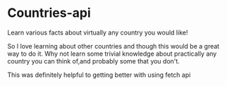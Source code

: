 # Countries-api
Learn various facts about virtually any country you would like!

So I love learning about other countries and though this would be a great way to do it. Why not learn some trivial knowledge about practically any country you can think of,and probably some that you don't. 

This was definitely helpful to getting better with using fetch api

